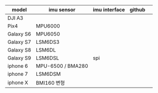 | model     | imu sensor        | imu interface | github |      |
| --------- | ----------------- | ------------- | ------ | ---- |
| DJI A3    |                   |               |        |      |
| Pix4      | MPU6000           |               |        |      |
| Galaxy S6 | MPU6050           |               |        |      |
| Galaxy S7 | LSM6DS3           |               |        |      |
| Galaxy S8 | LSM6DL            |               |        |      |
| Galaxy S9 | LSM6DSL           | spi           |        |      |
| iphone 6  | MPU-6500 / BMA280 |               |        |      |
| iphone 7  | LSM6DSM           |               |        |      |
| iphone X  | BMI160 변형       |               |        |      |

